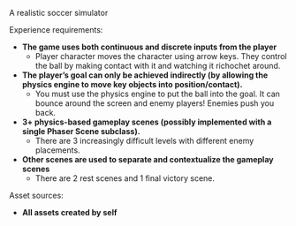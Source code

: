 A realistic soccer simulator

Experience requirements:
- **The game uses both continuous and discrete inputs from the player**
    - Player character moves the character using arrow keys. They control the ball by making contact with it and watching it richochet around. 
- **The player’s goal can only be achieved indirectly (by allowing the physics engine to move key objects into position/contact).**
    - You must use the physics engine to put the ball into the goal. It can bounce around the screen and enemy players! Enemies push you back. 
- **3+ physics-based gameplay scenes (possibly implemented with a single Phaser Scene subclass).**
    - There are 3 increasingly difficult levels with different enemy placements. 
- **Other scenes are used to separate and contextualize the gameplay scenes**
    - There are 2 rest scenes and 1 final victory scene. 


Asset sources:
- **All assets created by self**